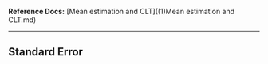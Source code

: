 **Reference Docs:** [Mean estimation and CLT]((1)Mean estimation and CLT.md)

---

## Standard Error

